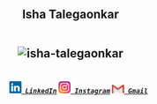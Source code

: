 <h2 align="center">Isha Talegaonkar
 <br>
  <br>
<p align="center"> <img src="https://komarev.com/ghpvc/?username=isha-talegaonkar" alt="isha-talegaonkar" /> </p>

</h2>
<h5 align="center">
  <code>
    <a href="www.linkedin.com/in/isha-talegaonkar" title="LinkedIn Profile"><img width="22" src="https://github.com/isha-talegaonkar/isha-talegaonkar/blob/main/images/linkedin.svg"> LinkedIn</a></code>
  <code><a href="https://www.instagram.com/nikhilkala_/" title="Instagram Profile"><img width="22" src="https://github.com/isha-talegaonkar/isha-talegaonkar/blob/main/images/instagram.svg"> Instagram</a></code>
    <code><a href="mailto:isha.talegaonkar@gmail.com" title="Send Email"><img width="22" src="https://github.com/isha-talegaonkar/isha-talegaonkar/blob/main/images/gmail.png"> Gmail</a></code>
</h5>
<br>
